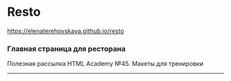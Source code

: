 # Resto

<a href="https://elenaterehovskaya.github.io/resto" target="_blank">https://elenaterehovskaya.github.io/resto</a>

### Главная страница для ресторана

Полезная рассылка HTML Academy №45. Макеты для тренировки

---